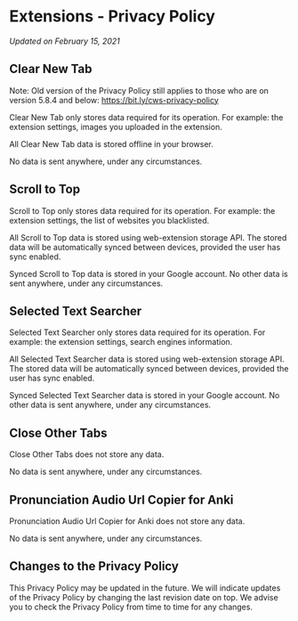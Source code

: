 # Extensions - Privacy Policy

*Updated on February 15, 2021*

## Clear New Tab

Note: Old version of the Privacy Policy still applies to those who are on version 5.8.4 and below: https://bit.ly/cws-privacy-policy

Clear New Tab only stores data required for its operation. For example: the extension settings, images you uploaded in the extension.

All Clear New Tab data is stored offline in your browser.

No data is sent anywhere, under any circumstances.

## Scroll to Top

Scroll to Top only stores data required for its operation. For example: the extension settings, the list of websites you blacklisted.

All Scroll to Top data is stored using web-extension storage API. The stored data will be automatically synced between devices, provided the user has sync enabled.

Synced Scroll to Top data is stored in your Google account. No other data is sent anywhere, under any circumstances.

## Selected Text Searcher

Selected Text Searcher only stores data required for its operation. For example: the extension settings, search engines information.

All Selected Text Searcher data is stored using web-extension storage API. The stored data will be automatically synced between devices, provided the user has sync enabled.

Synced Selected Text Searcher data is stored in your Google account. No other data is sent anywhere, under any circumstances.

## Close Other Tabs

Close Other Tabs does not store any data.

No data is sent anywhere, under any circumstances.

## Pronunciation Audio Url Copier for Anki

Pronunciation Audio Url Copier for Anki does not store any data.

No data is sent anywhere, under any circumstances.

## Changes to the Privacy Policy
This Privacy Policy may be updated in the future. We will indicate updates of the Privacy Policy by changing the last revision date on top. We advise you to check the Privacy Policy from time to time for any changes.